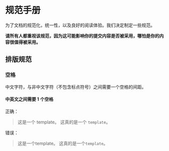 # 规范手册

为了文档的规范化，统一性，以及良好的阅读体验。我们决定制定一些规范。

**请所有人都重视该规范，因为这可能影响你的提交内容是否被采用，哪怕是你的内容很值得被采用。**

## 排版规范

### 空格

中文字符，与非中文字符（不包含标点符号）之间需要一个空格的间距。

#### 中英文之间需要 1 个空格

正确：

> 这是一个 template。
> 这真的是一个 `template`。

错误：

> 这是一个template。
> 这真的是一个`template`。


